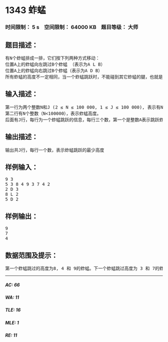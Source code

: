 # 1343 蚱蜢   
### 时间限制： 5 s&nbsp;&nbsp;&nbsp;&nbsp;空间限制： 64000 KB&nbsp;&nbsp;&nbsp;&nbsp;题目等级： 大师  
## 题目描述：  

<pre>
有N个蚱蜢排成一排，它们按下列两种方式移动：
位置A上的蚱蜢向左跳过B个蚱蜢 （表示为A L B）
位置A上的蚱蜢向右跳过B个蚱蜢（表示为A D B）
所有蚱蜢的高度不一定相同，当一个蚱蜢跳跃时，不能碰到其它蚱蜢的腿，也就是说跳跃的高度不低于最高的一个蚱蜢。给出跳跃的顺序，输出它们跳跃的高度。
</pre>
  
  
## 输入描述：  

<pre>
第一行为两个整数N和J (2 ≤ N ≤ 100 000, 1 ≤ J ≤ 100 000), 表示有N个蚱蜢排成一排，有J个蚱蜢跳跃。
第二行有N个整数（N<100000），表示蚱蜢高度。
后面有J行，每行为一个蚱蜢跳跃的信息，每行三个数，第一个是整数A表示跳跃蚱蜢的位置（相对位置，最左边的蚱蜢位置为1，最右边的蚱蜢位置为N）。第二个数为跳跃的方向( 'L' 向左， 'D' 向右)，第三个是整数B表示跳跃的蚱蜢所跃过的蚱蜢数，每个跳跃都是有效的（即B少于或等于蚱蜢A相应边的蚱蜢数）
</pre>
  
  
## 输出描述：  

<pre>
输出共J行，每行一个数，表示蚱蜢跳跃的最少高度
</pre>
  
  
## 样例输入：  

<pre>
9 3
5 3 8 4 9 3 7 4 2
2 D 3
8 L 2
5 D 2
</pre>
  
  
## 样例输出：  

<pre>
9
7
4
</pre>
  
  
## 数据范围及提示：  

<pre>
第一个蚱蜢跳过的高度为8, 4 和 9的蚱蜢。下一个蚱蜢跳过高度为 3 和 7的蚱蜢，最后一个蚱蜢跳过高度为 3 和 4的蚱蜢.
</pre>
  
  
***  

##### AC: 66  
##### WA: 11  
##### TLE: 16  
##### MLE: 1  
##### RE: 11  
